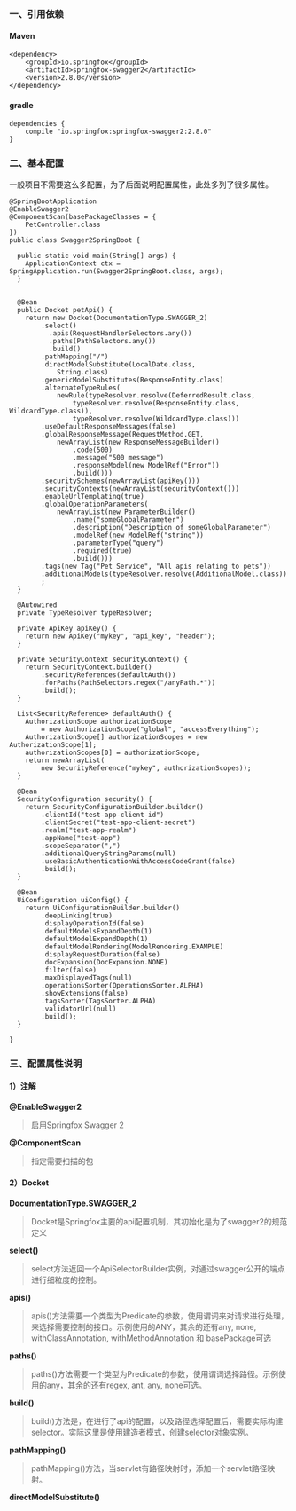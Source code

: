 ### 一、引用依赖

#### Maven

	<dependency>
	    <groupId>io.springfox</groupId>
	    <artifactId>springfox-swagger2</artifactId>
	    <version>2.8.0</version>
	</dependency>

#### gradle

	dependencies {
	    compile "io.springfox:springfox-swagger2:2.8.0"
	}

### 二、基本配置
一般项目不需要这么多配置，为了后面说明配置属性，此处多列了很多属性。

	@SpringBootApplication
	@EnableSwagger2
	@ComponentScan(basePackageClasses = {
	    PetController.class
	})
	public class Swagger2SpringBoot {
	
	  public static void main(String[] args) {
	    ApplicationContext ctx = SpringApplication.run(Swagger2SpringBoot.class, args);
	  }
	
	
	  @Bean
	  public Docket petApi() {
	    return new Docket(DocumentationType.SWAGGER_2)
	        .select()
	          .apis(RequestHandlerSelectors.any())
	          .paths(PathSelectors.any())
	          .build()
	        .pathMapping("/")
	        .directModelSubstitute(LocalDate.class,
	            String.class)
	        .genericModelSubstitutes(ResponseEntity.class)
	        .alternateTypeRules(
	            newRule(typeResolver.resolve(DeferredResult.class,
	                typeResolver.resolve(ResponseEntity.class, WildcardType.class)),
	                typeResolver.resolve(WildcardType.class)))
	        .useDefaultResponseMessages(false)
	        .globalResponseMessage(RequestMethod.GET,
	            newArrayList(new ResponseMessageBuilder()
	                .code(500)
	                .message("500 message")
	                .responseModel(new ModelRef("Error"))
	                .build()))
	        .securitySchemes(newArrayList(apiKey()))
	        .securityContexts(newArrayList(securityContext()))
	        .enableUrlTemplating(true)
	        .globalOperationParameters(
	            newArrayList(new ParameterBuilder()
	                .name("someGlobalParameter")
	                .description("Description of someGlobalParameter")
	                .modelRef(new ModelRef("string"))
	                .parameterType("query")
	                .required(true)
	                .build()))
	        .tags(new Tag("Pet Service", "All apis relating to pets")) 
	        .additionalModels(typeResolver.resolve(AdditionalModel.class)) 
	        ;
	  }
	
	  @Autowired
	  private TypeResolver typeResolver;
	
	  private ApiKey apiKey() {
	    return new ApiKey("mykey", "api_key", "header");
	  }
	
	  private SecurityContext securityContext() {
	    return SecurityContext.builder()
	        .securityReferences(defaultAuth())
	        .forPaths(PathSelectors.regex("/anyPath.*"))
	        .build();
	  }
	
	  List<SecurityReference> defaultAuth() {
	    AuthorizationScope authorizationScope
	        = new AuthorizationScope("global", "accessEverything");
	    AuthorizationScope[] authorizationScopes = new AuthorizationScope[1];
	    authorizationScopes[0] = authorizationScope;
	    return newArrayList(
	        new SecurityReference("mykey", authorizationScopes));
	  }
	
	  @Bean
	  SecurityConfiguration security() {
	    return SecurityConfigurationBuilder.builder()
	        .clientId("test-app-client-id")
	        .clientSecret("test-app-client-secret")
	        .realm("test-app-realm")
	        .appName("test-app")
	        .scopeSeparator(",")
	        .additionalQueryStringParams(null)
	        .useBasicAuthenticationWithAccessCodeGrant(false)
	        .build();
	  }
	
	  @Bean
	  UiConfiguration uiConfig() {
	    return UiConfigurationBuilder.builder()
	        .deepLinking(true)
	        .displayOperationId(false)
	        .defaultModelsExpandDepth(1)
	        .defaultModelExpandDepth(1)
	        .defaultModelRendering(ModelRendering.EXAMPLE)
	        .displayRequestDuration(false)
	        .docExpansion(DocExpansion.NONE)
	        .filter(false)
	        .maxDisplayedTags(null)
	        .operationsSorter(OperationsSorter.ALPHA)
	        .showExtensions(false)
	        .tagsSorter(TagsSorter.ALPHA)
	        .validatorUrl(null)
	        .build();
	  }
	
	}

### 三、配置属性说明

#### 1）注解

**@EnableSwagger2**
> 启用Springfox Swagger 2

**@ComponentScan**
> 指定需要扫描的包

#### 2）Docket

**DocumentationType.SWAGGER_2**
> Docket是Springfox主要的api配置机制，其初始化是为了swagger2的规范定义

**select()**
> select方法返回一个ApiSelectorBuilder实例，对通过swagger公开的端点进行细粒度的控制。

**apis()**
> apis()方法需要一个类型为Predicate的参数，使用谓词来对请求进行处理，来选择需要控制的接口。示例使用的ANY，其余的还有any, none, withClassAnnotation, withMethodAnnotation 和 basePackage可选

**paths()**
> paths()方法需要一个类型为Predicate的参数，使用谓词选择路径。示例使用的any，其余的还有regex, ant, any, none可选。

**build()**
> build()方法是，在进行了api的配置，以及路径选择配置后，需要实际构建selector。实际这里是使用建造者模式，创建selector对象实例。

**pathMapping()**
> pathMapping()方法，当servlet有路径映射时，添加一个servlet路径映射。

**directModelSubstitute()**

